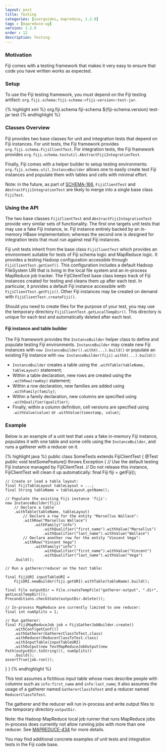 ```yaml
---
layout: post
title: Testing
categories: [userguides, mapreduce, 1.2.9]
tags : [mapreduce-ug]
version: 1.2.9
order : 12
description: Testing.
---
```


### Motivation

Fiji comes with a testing framework that makes it very easy to ensure that code you have written works as expected.

### Setup

To use the Fiji testing framework, you must depend on the Fiji testing artifact: `org.fiji.schema:fiji-schema:<fiji-version>:test-jar`.

{% highlight xml %}
<dependency>
  <groupId>org.fiji.schema</groupId>
  <artifactId>fiji-schema</artifactId>
  <version>${fiji-schema.version}</version>
  <type>test-jar</type>
  <scope>test</scope>
</dependency>
{% endhighlight %}

### Classes Overview

Fiji provides two base classes for unit and integration tests that depend on Fiji instances.
For unit tests, the Fiji framework provides `org.fiji.schema.FijiClientTest`.
For integration tests, the Fiji framework provides `org.fiji.schema.testutil.AbstractFijiIntegrationTest`.

Finally, Fiji comes with a helper builder to setup testing environments:
`org.fiji.schema.util.InstanceBuilder` allows one to easily create test Fiji instances
and populate them with tables and cells with minimal effort.

Note: in the future, as part of [SCHEMA-166](https://jira.fiji.org/browse/SCHEMA-166),
`FijiClientTest` and `AbstractFijiIntegrationTest` are likely to merge into a single base class `FijiTest`.

### Using the API

The two base classes `FijiClientTest` and `AbstractFijiIntegrationTest` provide very similar sets of functionality.
The first one targets unit tests that may use a fake Fiji instance,
ie. Fiji instance entirely backed by an in-memory HBase implementation;
whereas the second one is designed for integration tests that must run against real Fiji instances.

Fiji unit tests inherit from the base class `FijiClientTest` which provides an environment suitable for tests of Fiji schema logic and MapReduce logic.
It provides a testing Hadoop configuration accessible through `FijiClientTest.getConf()`.
This configuration includes a default Hadoop FileSystem URI that is living in the local file system and an in-process MapReduce job tracker.
The FijiClientTest base class keeps track of Fiji instances created for testing and cleans them up after each test.
In particular, it provides a default Fiji instance accessible with `FijiClientTest.getFiji()`.
Other Fiji instances may be created on demand with `FijiClientTest.createFiji()`.

Should you need to create files for the purpose of your test, you may use the temporary directory `FijiClientTest.getLocalTempDir()`.
This directory is unique for each test and automatically deleted after each test.

#### Fiji instance and table builder

The Fiji framework provides the `InstanceBuilder` helper class to define and populate testing Fiji environments.
`InstanceBuilder` may create new Fiji instances with `new InstanceBuilder().withX(...).build()`
or populate an existing Fiji instance with `new InstanceBuilder(fiji).withX(...).build()`:
*  `InstanceBuilder` creates a table using the `.withTable(tableName, tableLayout)` statement;
*  Within a table declaration, new rows are created using the `.withRow(rowKey)` statement;
*  Within a row declaration, new families are added using `.withFamily(family)`;
*  Within a family declaration, new columns are specified using `.withQualifier(qualifier)`;
*  Finally, within a column definition, cell versions are specified using `.withValue(value)` or `.withValue(timestamp, value)`;

### Example

Below is an example of a unit test that uses a fake in-memory Fiji instance,
populates it with one table and some cells using the `InstanceBuilder`,
and runs a gatherer with a reducer on it.

{% highlight java %}
public class SomeTests extends FijiClientTest {
  @Test
  public void testSomeFeature() throws Exception {
    // Use the default testing Fiji instance managed by FijiClientTest.
    // Do not release this instance, FijiClientTest will clean it up automatically:
    final Fiji fiji = getFiji();

    // Create or load a table layout:
    final FijiTableLayout tableLayout = ...;
    final String tableName = tableLayout.getName();

    // Populate the existing Fiji instance 'fiji':
    new InstanceBuilder(fiji)
        // Declare a table
        .withTable(tableName, tableLayout)
            // Declare a row for the entity "Marsellus Wallace":
            .withRow("Marsellus Wallace")
                 .withFamily("info")
                     .withQualifier("first_name").withValue("Marsellus")
                     .withQualifier("last_name").withValue("Wallace")
            // Declare another row for the entity "Vincent Vega":
            .withRow("Vincent Vega")
                 .withFamily("info")
                     .withQualifier("first_name").withValue("Vincent")
                     .withQualifier("last_name").withValue("Vega")
        .build();

    // Run a gatherer/reducer on the test table:

    final FijiURI inputTableURI =
        FijiURI.newBuilder(fiji.getURI).withTable(tableName).build();

    final File outputDir = File.createTempFile("gatherer-output", ".dir", getLocalTempDir());
    Preconditions.checkState(outputDir.delete());

    // In-process MapReduce are currently limited to one reducer:
    final int numSplits = 1;

    // Run gatherer:
    final FijiMapReduceJob job = FijiGatherJobBuilder.create()
        .withConf(getConf())
        .withGatherer(GathererClassToTest.class)
        .withReducer(ReducerClassToTest.class)
        .withInputTable(inputTableURI)
        .withOutput(new TextMapReduceJobOutput(new Path(outputDir.toString()), numSplits))
        .build();
    assertTrue(job.run());
  }
}
{% endhighlight %}

This test assumes a fictitious input table whose rows describe people
with columns such as `info:first_name` and `info:last_name`;
it also assumes the usage of a gatherer named `GathererClassToTest` and a reducer named `ReducerClassToTest`.

The gatherer and the reducer will run in-process and write output files
to the temporary directory `outputDir`.

Note: the Hadoop MapReduce local job runner that runs MapReduce jobs in-process does currently not allow running jobs with more than one reducer.
See [MAPREDUCE-434](https://issues.apache.org/jira/browse/MAPREDUCE-434) for more details.


You may find additional concrete examples of unit tests and integration tests in the Fiji code base.
